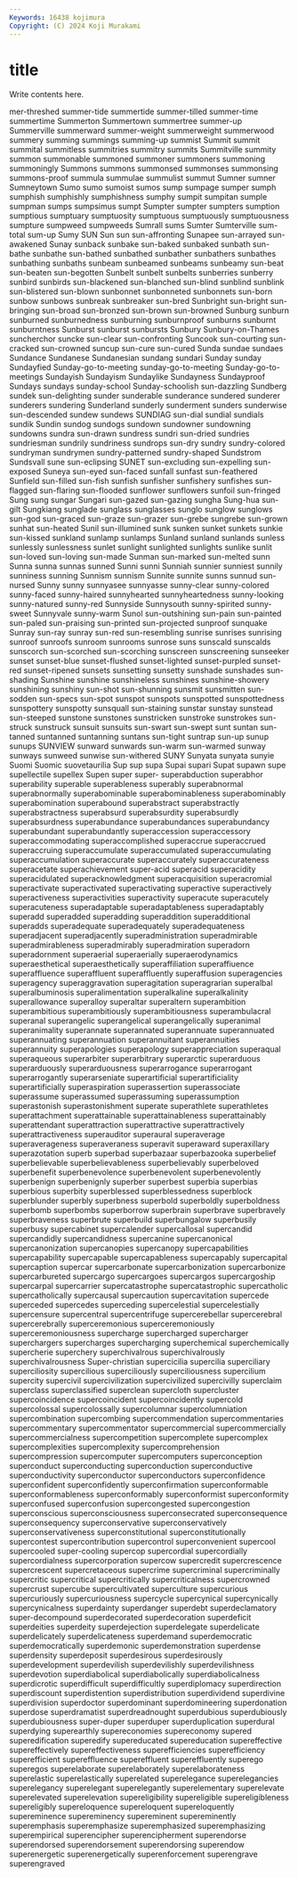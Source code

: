 ```yaml
---
Keywords: 16438 kojimura
Copyright: (C) 2024 Koji Murakami
---
```


# title

Write contents here.



mer-threshed summer-tide summertide summer-tilled summer-time summertime Summerton Summertown summertree summer-up
Summerville summerward summer-weight summerweight summerwood summery summing summings summing-up summist
Summit summit summital summitless summitries summitry summits Summitville summity summon
summonable summoned summoner summoners summoning summoningly Summons summons summonsed summonses
summonsing summons-proof summula summulae summulist summut Sumner sumner Sumneytown Sumo
sumo sumoist sumos sump sumpage sumper sumph sumphish sumphishly sumphishness
sumphy sumpit sumpitan sumple sumpman sumps sumpsimus sumpt Sumpter sumpter
sumpters sumption sumptious sumptuary sumptuosity sumptuous sumptuously sumptuousness sumpture sumpweed
sumpweeds Sumrall sums Sumter Sumterville sum-total sum-up Sumy SUN Sun
sun sun-affronting Sunapee sun-arrayed sun-awakened Sunay sunback sunbake sun-baked sunbaked
sunbath sun-bathe sunbathe sun-bathed sunbathed sunbather sunbathers sunbathes sunbathing sunbaths
sunbeam sunbeamed sunbeams sunbeamy sun-beat sun-beaten sun-begotten Sunbelt sunbelt sunbelts
sunberries sunberry sunbird sunbirds sun-blackened sun-blanched sun-blind sunblind sunblink sun-blistered
sun-blown sunbonnet sunbonneted sunbonnets sun-born sunbow sunbows sunbreak sunbreaker sun-bred
Sunbright sun-bright sun-bringing sun-broad sun-bronzed sun-brown sun-browned Sunburg sunburn sunburned
sunburnedness sunburning sunburnproof sunburns sunburnt sunburntness Sunburst sunburst sunbursts Sunbury
Sunbury-on-Thames suncherchor suncke sun-clear sun-confronting Suncook sun-courting sun-cracked sun-crowned suncup
sun-cure sun-cured Sunda sundae sundaes Sundance Sundanese Sundanesian sundang sundari
Sunday sunday Sundayfied Sunday-go-to-meeting sunday-go-to-meeting Sunday-go-to-meetings Sundayish Sundayism Sundaylike Sundayness
Sundayproof Sundays sundays sunday-school Sunday-schoolish sun-dazzling Sundberg sundek sun-delighting sunder
sunderable sunderance sundered sunderer sunderers sundering Sunderland sunderly sunderment sunders
sunderwise sun-descended sundew sundews SUNDIAG sun-dial sundial sundials sundik Sundin
sundog sundogs sundown sundowner sundowning sundowns sundra sun-drawn sundress sundri
sun-dried sundries sundriesman sundrily sundriness sundrops sun-dry sundry sundry-colored sundryman
sundrymen sundry-patterned sundry-shaped Sundstrom Sundsvall sune sun-eclipsing SUNET sun-excluding sun-expelling
sun-exposed Suneya sun-eyed sun-faced sunfall sunfast sun-feathered Sunfield sun-filled sun-fish
sunfish sunfisher sunfishery sunfishes sun-flagged sun-flaring sun-flooded sunflower sunflowers sunfoil
sun-fringed Sung sung sungar Sungari sun-gazed sun-gazing sungha Sung-hua sun-gilt
Sungkiang sunglade sunglass sunglasses sunglo sunglow sunglows sun-god sun-graced sun-graze
sun-grazer sun-grebe sungrebe sun-grown sunhat sun-heated Sunil sun-illumined sunk sunken
sunket sunkets sunkie sun-kissed sunkland sunlamp sunlamps Sunland sunland sunlands
sunless sunlessly sunlessness sunlet sunlight sunlighted sunlights sunlike sunlit sun-loved
sun-loving sun-made Sunman sun-marked sun-melted sunn Sunna sunna sunnas sunned
Sunni sunni Sunniah sunnier sunniest sunnily sunniness sunning Sunnism sunnism
Sunnite sunnite sunns sunnud sun-nursed Sunny sunny sunnyasee sunnyasse sunny-clear
sunny-colored sunny-faced sunny-haired sunnyhearted sunnyheartedness sunny-looking sunny-natured sunny-red Sunnyside Sunnysouth
sunny-spirited sunny-sweet Sunnyvale sunny-warm Sunol sun-outshining sun-pain sun-painted sun-paled sun-praising
sun-printed sun-projected sunproof sunquake Sunray sun-ray sunray sun-red sun-resembling sunrise
sunrises sunrising sunroof sunroofs sunroom sunrooms sunrose suns sunscald sunscalds
sunscorch sun-scorched sun-scorching sunscreen sunscreening sunseeker sunset sunset-blue sunset-flushed sunset-lighted
sunset-purpled sunset-red sunset-ripened sunsets sunsetting sunsetty sunshade sunshades sun-shading Sunshine
sunshine sunshineless sunshines sunshine-showery sunshining sunshiny sun-shot sun-shunning sunsmit sunsmitten
sun-sodden sun-specs sun-spot sunspot sunspots sunspotted sunspottedness sunspottery sunspotty sunsquall
sun-staining sunstar sunstay sunstead sun-steeped sunstone sunstones sunstricken sunstroke sunstrokes
sun-struck sunstruck sunsuit sunsuits sun-swart sun-swept sunt suntan sun-tanned suntanned
suntanning suntans sun-tight suntrap sun-up sunup sunups SUNVIEW sunward sunwards
sun-warm sun-warmed sunway sunways sunweed sunwise sun-withered SUNY Sunyata sunyata
sunyie Suomi Suomic suovetaurilia Sup sup supa Supai supari Supat
supawn supe supellectile supellex Supen super super- superabduction superabhor superability
superable superableness superably superabnormal superabnormally superabominable superabominableness superabominably superabomination superabound
superabstract superabstractly superabstractness superabsurd superabsurdity superabsurdly superabsurdness superabundance superabundances superabundancy
superabundant superabundantly superaccession superaccessory superaccommodating superaccomplished superaccrue superaccrued superaccruing superaccumulate
superaccumulated superaccumulating superaccumulation superaccurate superaccurately superaccurateness superacetate superachievement super-acid superacid
superacidity superacidulated superacknowledgment superacquisition superacromial superactivate superactivated superactivating superactive superactively
superactiveness superactivities superactivity superacute superacutely superacuteness superadaptable superadaptableness superadaptably superadd
superadded superadding superaddition superadditional superadds superadequate superadequately superadequateness superadjacent superadjacently
superadministration superadmirable superadmirableness superadmirably superadmiration superadorn superadornment superaerial superaerially superaerodynamics
superaesthetical superaesthetically superaffiliation superaffiuence superaffluence superaffluent superaffluently superaffusion superagencies superagency
superaggravation superagitation superagrarian superalbal superalbuminosis superalimentation superalkaline superalkalinity superallowance superalloy
superaltar superaltern superambition superambitious superambitiously superambitiousness superambulacral superanal superangelic superangelical
superangelically superanimal superanimality superannate superannated superannuate superannuated superannuating superannuation superannuitant
superannuities superannuity superapologies superapology superappreciation superaqual superaqueous superarbiter superarbitrary superarctic
superarduous superarduously superarduousness superarrogance superarrogant superarrogantly superarseniate superartificial superartificiality superartificially
superaspiration superassertion superassociate superassume superassumed superassuming superassumption superastonish superastonishment superate
superathlete superathletes superattachment superattainable superattainableness superattainably superattendant superattraction superattractive superattractively
superattractiveness superauditor superaural superaverage superaverageness superaveraness superavit superaward superaxillary superazotation
superb superbad superbazaar superbazooka superbelief superbelievable superbelievableness superbelievably superbeloved superbenefit
superbenevolence superbenevolent superbenevolently superbenign superbenignly superber superbest superbia superbias superbious
superbity superblessed superblessedness superblock superblunder superbly superbness superbold superboldly superboldness
superbomb superbombs superborrow superbrain superbrave superbravely superbraveness superbrute superbuild superbungalow
superbusily superbusy supercabinet supercalender supercallosal supercandid supercandidly supercandidness supercanine supercanonical
supercanonization supercanopies supercanopy supercapabilities supercapability supercapable supercapableness supercapably supercapital supercaption
supercar supercarbonate supercarbonization supercarbonize supercarbureted supercargo supercargoes supercargos supercargoship supercarpal
supercarrier supercatastrophe supercatastrophic supercatholic supercatholically supercausal supercaution supercavitation supercede superceded
supercedes superceding supercelestial supercelestially supercensure supercentral supercentrifuge supercerebellar supercerebral supercerebrally
superceremonious superceremoniously superceremoniousness supercharge supercharged supercharger superchargers supercharges supercharging superchemical
superchemically supercherie superchery superchivalrous superchivalrously superchivalrousness Super-christian supercicilia supercilia superciliary
superciliosity supercilious superciliously superciliousness supercilium supercity supercivil supercivilization supercivilized supercivilly
superclaim superclass superclassified superclean supercloth supercluster supercoincidence supercoincident supercoincidently supercold
supercolossal supercolossally supercolumnar supercolumniation supercombination supercombing supercommendation supercommentaries supercommentary supercommentator
supercommercial supercommercially supercommercialness supercompetition supercomplete supercomplex supercomplexities supercomplexity supercomprehension supercompression
supercomputer supercomputers superconception superconduct superconducting superconduction superconductive superconductivity superconductor superconductors
superconfidence superconfident superconfidently superconfirmation superconformable superconformableness superconformably superconformist superconformity superconfused
superconfusion supercongested supercongestion superconscious superconsciousness superconsecrated superconsequence superconsequency superconservative superconservatively
superconservativeness superconstitutional superconstitutionally supercontest supercontribution supercontrol superconvenient supercool supercooled super-cooling
supercop supercordial supercordially supercordialness supercorporation supercow supercredit supercrescence supercrescent supercretaceous
supercrime supercriminal supercriminally supercritic supercritical supercritically supercriticalness supercrowned supercrust supercube
supercultivated superculture supercurious supercuriously supercuriousness supercycle supercynical supercynically supercynicalness superdainty
superdanger superdebt superdeclamatory super-decompound superdecorated superdecoration superdeficit superdeities superdeity superdejection
superdelegate superdelicate superdelicately superdelicateness superdemand superdemocratic superdemocratically superdemonic superdemonstration superdense
superdensity superdeposit superdesirous superdesirously superdevelopment superdevilish superdevilishly superdevilishness superdevotion superdiabolical
superdiabolically superdiabolicalness superdicrotic superdifficult superdifficultly superdiplomacy superdirection superdiscount superdistention superdistribution
superdividend superdivine superdivision superdoctor superdominant superdomineering superdonation superdose superdramatist superdreadnought
superdubious superdubiously superdubiousness super-duper superduper superduplication superdural superdying superearthly supereconomies
supereconomy supered superedification superedify supereducated supereducation supereffective supereffectively supereffectiveness superefficiencies
superefficiency superefficient supereffluence supereffluent supereffluently superego superegos superelaborate superelaborately superelaborateness
superelastic superelastically superelated superelegance superelegancies superelegancy superelegant superelegantly superelementary superelevate
superelevated superelevation supereligibility supereligible supereligibleness supereligibly supereloquence supereloquent supereloquently supereminence
supereminency supereminent supereminently superemphasis superemphasize superemphasized superemphasizing superempirical superencipher superencipherment
superendorse superendorsed superendorsement superendorsing superendow superenergetic superenergetically superenforcement superengrave superengraved
